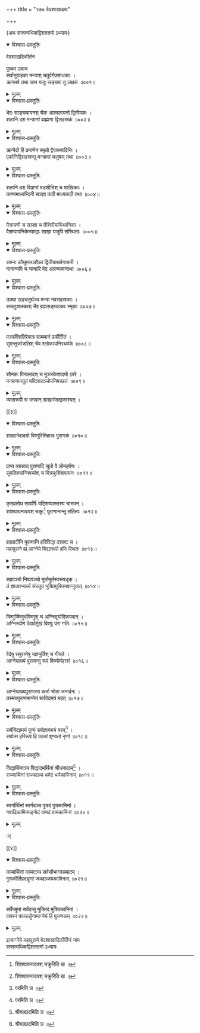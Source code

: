 +++
title = "२७० वेदशाखादयः"

+++

\{अथ सप्तत्यधिकद्विशततमो ऽध्यायः\}


<details open><summary>विश्वास-प्रस्तुतिः</summary>

वेदशाखदिकीर्तनं  
    
पुष्कर उवाच  
सर्वानुग्राहका मन्त्राश् चतुर्वर्गप्रसाधकाः ।  
ऋगथर्व तथा साम यजुः सङ्ख्या तु लक्षकं   ॥००१॥
</details>

<details><summary>मूलम्</summary>

वेदशाखदिकीर्तनं  
    
पुष्कर उवाच  
सर्वानुग्राहका मन्त्राश् चतुर्वर्गप्रसाधकाः ।  
ऋगथर्व तथा साम यजुः सङ्ख्या तु लक्षकं   ॥००१॥
</details>  

<details open><summary>विश्वास-प्रस्तुतिः</summary>

भेदः साङ्ख्यायनश् चैक आश्वलायनो द्वितीयकः   ।  
शतानि दश मन्त्राणां ब्राह्मणा द्विसहस्रकं   ॥००२॥
</details>

<details><summary>मूलम्</summary>

भेदः साङ्ख्यायनश् चैक आश्वलायनो द्वितीयकः   ।  
शतानि दश मन्त्राणां ब्राह्मणा द्विसहस्रकं   ॥००२॥
</details>  

<details open><summary>विश्वास-प्रस्तुतिः</summary>

ऋग्वेदो हि प्रमाणेन स्मृतो द्वैपायनादिभिः ।  
एकोनिद्विसहस्रन्तु मन्त्राणां यजुषस् तथा ॥००३॥
</details>

<details><summary>मूलम्</summary>

ऋग्वेदो हि प्रमाणेन स्मृतो द्वैपायनादिभिः ।  
एकोनिद्विसहस्रन्तु मन्त्राणां यजुषस् तथा ॥००३॥
</details>  

<details open><summary>विश्वास-प्रस्तुतिः</summary>

शतानि दश विप्राणां षडशीतिश् च शाखिकाः   ।  
काण्वमाध्यन्दिनी सञ्ज्ञा कठी माध्यकठी तथा   ॥००४॥
</details>

<details><summary>मूलम्</summary>

शतानि दश विप्राणां षडशीतिश् च शाखिकाः   ।  
काण्वमाध्यन्दिनी सञ्ज्ञा कठी माध्यकठी तथा   ॥००४॥
</details>  

<details open><summary>विश्वास-प्रस्तुतिः</summary>

मैत्रायणी च सञ्ज्ञा च तैत्तिरीयाभिधानिका ।  
वैशम्पायनिकेत्याद्याः शाखा यजुषि संस्थिताः   ॥००५॥
</details>

<details><summary>मूलम्</summary>

मैत्रायणी च सञ्ज्ञा च तैत्तिरीयाभिधानिका ।  
वैशम्पायनिकेत्याद्याः शाखा यजुषि संस्थिताः   ॥००५॥
</details>  

<details open><summary>विश्वास-प्रस्तुतिः</summary>

साम्नः कौथुमसञ्ज्ञैका द्वितीयाथर्वणायनी   ।  
गानान्यपि च चत्वारि वेद आरण्यकन्तथा ॥००६॥
</details>

<details><summary>मूलम्</summary>

साम्नः कौथुमसञ्ज्ञैका द्वितीयाथर्वणायनी   ।  
गानान्यपि च चत्वारि वेद आरण्यकन्तथा ॥००६॥
</details>  

<details open><summary>विश्वास-प्रस्तुतिः</summary>

उक्था ऊहचतुर्थञ्च मन्त्रा नवसहस्रकाः ।  
सचतुःशतकाश् चैव ब्रह्मसङ्घटकाः स्मृताः   ॥००७॥
</details>

<details><summary>मूलम्</summary>

उक्था ऊहचतुर्थञ्च मन्त्रा नवसहस्रकाः ।  
सचतुःशतकाश् चैव ब्रह्मसङ्घटकाः स्मृताः   ॥००७॥
</details>  

<details open><summary>विश्वास-प्रस्तुतिः</summary>

पञ्चविंशतिरेवात्र साममानं प्रकीर्तितं ।  
सुमन्तुर्जाजलिश् चैव श्लोकायनिरथर्वके ॥००८॥
</details>

<details><summary>मूलम्</summary>

पञ्चविंशतिरेवात्र साममानं प्रकीर्तितं ।  
सुमन्तुर्जाजलिश् चैव श्लोकायनिरथर्वके ॥००८॥
</details>  

<details open><summary>विश्वास-प्रस्तुतिः</summary>

शौनकः पिप्पलादश् च मुञ्जकेशादयो ऽपरे ।  
मन्त्राणामयुतं षष्टिशतञ्चोपनिषच्छतं   ॥००९॥
</details>

<details><summary>मूलम्</summary>

शौनकः पिप्पलादश् च मुञ्जकेशादयो ऽपरे ।  
मन्त्राणामयुतं षष्टिशतञ्चोपनिषच्छतं   ॥००९॥
</details>  
व्यासरूपी स भगवान् शाखाभेदद्यकारयत् ।  

[[३]]
    

<details open><summary>विश्वास-प्रस्तुतिः</summary>

शाखाभेदादयो विष्णुरितिहासः पुराणकं   ॥०१०॥
</details>

<details><summary>मूलम्</summary>

शाखाभेदादयो विष्णुरितिहासः पुराणकं   ॥०१०॥
</details>  

<details open><summary>विश्वास-प्रस्तुतिः</summary>

प्राप्य व्यासात् पुराणादि सूतो वै लोमहर्षणः   ।  
सुमतिश्चाग्निवर्चाश् च मित्रयुःशिंशपायनः   ॥०११॥
</details>

<details><summary>मूलम्</summary>

प्राप्य व्यासात् पुराणादि सूतो वै लोमहर्षणः   ।  
सुमतिश्चाग्निवर्चाश् च मित्रयुःशिंशपायनः   ॥०११॥
</details>  

<details open><summary>विश्वास-प्रस्तुतिः</summary>

कृतव्रतोथ सावर्णिः षट्शिष्यास्तस्य चाभवन्   ।  
शांशपायनादयश् चक्रुः[^१] पुराणानान्तु संहिताः   ॥०१२॥
</details>

<details><summary>मूलम्</summary>

कृतव्रतोथ सावर्णिः षट्शिष्यास्तस्य चाभवन्   ।  
शांशपायनादयश् चक्रुः[^१] पुराणानान्तु संहिताः   ॥०१२॥
</details>  

<details open><summary>विश्वास-प्रस्तुतिः</summary>

ब्राह्मादीनि पुराणानि हरिविद्या दशाष्ट च ।  
महापुराणे ह्य् आग्नेये विद्यारूपो हरिः स्थितः ॥०१३॥
</details>

<details><summary>मूलम्</summary>

ब्राह्मादीनि पुराणानि हरिविद्या दशाष्ट च ।  
महापुराणे ह्य् आग्नेये विद्यारूपो हरिः स्थितः ॥०१३॥
</details>  

<details open><summary>विश्वास-प्रस्तुतिः</summary>

सप्रपञ्चो निष्प्रपञ्चो मूर्तामूर्तस्वरूपधृक् ।  
तं ज्ञात्वाभ्यर्च्य संस्तूय भुक्तिमुक्तिमवाप्नुयात्   ॥०१४॥
</details>

<details><summary>मूलम्</summary>

सप्रपञ्चो निष्प्रपञ्चो मूर्तामूर्तस्वरूपधृक् ।  
तं ज्ञात्वाभ्यर्च्य संस्तूय भुक्तिमुक्तिमवाप्नुयात्   ॥०१४॥
</details>  

<details open><summary>विश्वास-प्रस्तुतिः</summary>

विष्णुर्जिष्णुर्भविष्णुश् च अग्निसूर्यादिरूपवान्   ।  
अग्निरूपेण देवादेर्मुखं विष्णुः परा गतिः   ॥०१५॥
</details>

<details><summary>मूलम्</summary>

विष्णुर्जिष्णुर्भविष्णुश् च अग्निसूर्यादिरूपवान्   ।  
अग्निरूपेण देवादेर्मुखं विष्णुः परा गतिः   ॥०१५॥
</details>  

<details open><summary>विश्वास-प्रस्तुतिः</summary>

वेदेषु सपुराणेषु यज्ञमूर्तिश् च गीयते ।  
आग्नेयाख्यं पुराणन्तु रूपं विष्णोर्महत्तरं   ॥०१६॥
</details>

<details><summary>मूलम्</summary>

वेदेषु सपुराणेषु यज्ञमूर्तिश् च गीयते ।  
आग्नेयाख्यं पुराणन्तु रूपं विष्णोर्महत्तरं   ॥०१६॥
</details>  

<details open><summary>विश्वास-प्रस्तुतिः</summary>

आग्नेयाख्यपुराणस्य कर्ता श्रोता जनार्दनः ।  
तस्मात्पुराणमाग्नेयं सर्ववेदमयं महत् ॥०१७॥
</details>

<details><summary>मूलम्</summary>

आग्नेयाख्यपुराणस्य कर्ता श्रोता जनार्दनः ।  
तस्मात्पुराणमाग्नेयं सर्ववेदमयं महत् ॥०१७॥
</details>  

<details open><summary>विश्वास-प्रस्तुतिः</summary>

सर्वविद्यामयं पुण्यं सर्वज्ञानमयं वरम्[^२]   ।  
सर्वात्म हरिरूपं हि पठतां शृण्वतां नृणां   ॥०१८॥
</details>

<details><summary>मूलम्</summary>

सर्वविद्यामयं पुण्यं सर्वज्ञानमयं वरम्[^२]   ।  
सर्वात्म हरिरूपं हि पठतां शृण्वतां नृणां   ॥०१८॥
</details>  

<details open><summary>विश्वास-प्रस्तुतिः</summary>

विद्यार्थिनाञ्च विद्यादमर्थिनां श्रीधनप्रदम्[^३]   ।  
राज्यार्थिनां राज्यदञ्च धर्मदं धर्मकामिनाम्   ॥०१९॥
</details>

<details><summary>मूलम्</summary>

विद्यार्थिनाञ्च विद्यादमर्थिनां श्रीधनप्रदम्[^३]   ।  
राज्यार्थिनां राज्यदञ्च धर्मदं धर्मकामिनाम्   ॥०१९॥
</details>  

<details open><summary>विश्वास-प्रस्तुतिः</summary>

स्वर्गार्थिनां स्वर्गदञ्च पुत्रदं पुत्रकामिनां   ।  
गवादिकामिनाङ्गोदं ग्रामदं ग्रामकामिनां   ॥०२०॥
</details>

<details><summary>मूलम्</summary>

स्वर्गार्थिनां स्वर्गदञ्च पुत्रदं पुत्रकामिनां   ।  
गवादिकामिनाङ्गोदं ग्रामदं ग्रामकामिनां   ॥०२०॥
</details>  
    
:न्  
    
[^१]: शिंशपायनादयश् चक्रुरिति ख ॥  
    
[^२]: परमिति ञ ॥  
    
[^३]: श्रीबलप्रदमिति ञ ॥  

[[४]]
    

<details open><summary>विश्वास-प्रस्तुतिः</summary>

कामार्थिनां कामदञ्च सर्वसौभाग्यसम्प्रदम् ।  
गुणकीर्तिप्रदन्नॄणां जयदञ्जयकामिनाम् ॥०२१॥
</details>

<details><summary>मूलम्</summary>

कामार्थिनां कामदञ्च सर्वसौभाग्यसम्प्रदम् ।  
गुणकीर्तिप्रदन्नॄणां जयदञ्जयकामिनाम् ॥०२१॥
</details>  

<details open><summary>विश्वास-प्रस्तुतिः</summary>

सर्वेप्सूनां सर्वदन्तु मुक्तिदं मुक्तिकामिनां ।  
पापघ्नं पापकर्तॄणामाग्नेयं हि पुराणकम्   ॥०२२॥
</details>

<details><summary>मूलम्</summary>

सर्वेप्सूनां सर्वदन्तु मुक्तिदं मुक्तिकामिनां ।  
पापघ्नं पापकर्तॄणामाग्नेयं हि पुराणकम्   ॥०२२॥
</details>

इत्याग्नेये महापुराणे वेदशाखादिकीर्तिनं नाम  
सप्तत्यधिकद्विशततमो ऽध्यायः  
    